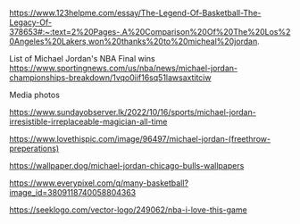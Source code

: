 
https://www.123helpme.com/essay/The-Legend-Of-Basketball-The-Legacy-Of-378653#:~:text=2%20Pages-,A%20Comparison%20Of%20The%20Los%20Angeles%20Lakers,won%20thanks%20to%20micheal%20jordan.

List of Michael Jordan's NBA Final wins
https://www.sportingnews.com/us/nba/news/michael-jordan-championships-breakdown/1vqo0iif16sq51lawsaxtitciw


Media photos

https://www.sundayobserver.lk/2022/10/16/sports/michael-jordan-irresistible-irreplaceable-magician-all-time

https://www.lovethispic.com/image/96497/michael-jordan-(freethrow-preperations)

https://wallpaper.dog/michael-jordan-chicago-bulls-wallpapers

https://www.everypixel.com/q/many-basketball?image_id=3809118740058804363

https://seeklogo.com/vector-logo/249062/nba-i-love-this-game